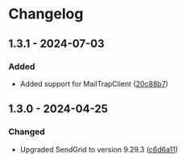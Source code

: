 # Changelog

## 1.3.1 - 2024-07-03
### Added
- Added support for MailTrapClient ([20c88b7](https://github.com/audaciaconsulting/Audacia.Mail/pull/4/commits/20c88b7d4563a76b102e081fc988b18880419f94))

## 1.3.0 - 2024-04-25
### Changed
- Upgraded SendGrid to version 9.29.3 ([c6d6a11](https://github.com/audaciaconsulting/Audacia.Mail/pull/2/commits/c6d6a11107c5354486d65b99fe102096cffe1c07))
